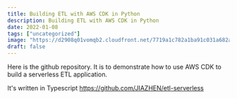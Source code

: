 ```yaml
---
title: Building ETL with AWS CDK in Python
description: Building ETL with AWS CDK in Python
date: 2022-01-08
tags: ["uncategorized"]
image: "https://d2908q01vomqb2.cloudfront.net/7719a1c782a1ba91c031a682a0a2f8658209adbf/2021/01/15/cdk-logo6-1260x476.png"
draft: false
---
```


Here is the github repository. It is to demonstrate how to use AWS CDK to build a serverless ETL application.

It's written in Typescript
https://github.com/JIAZHEN/etl-serverless